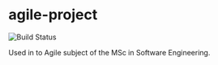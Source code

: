 # agile-project
![Build Status](https://img.shields.io/jenkins/build?jobUrl=http://ec2-34-244-234-125.eu-west-1.compute.amazonaws.com/job/agile-project/&style=for-the-badge)

Used in to Agile subject of the MSc in Software Engineering.

